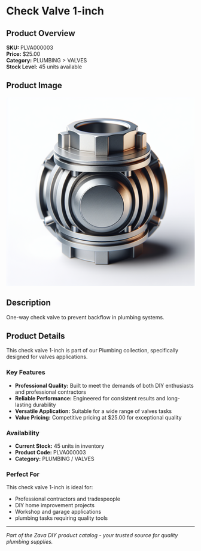 # Check Valve 1-inch

## Product Overview

**SKU:** PLVA000003  
**Price:** $25.00  
**Category:** PLUMBING > VALVES  
**Stock Level:** 45 units available  

## Product Image

![Check Valve 1-inch](https://raw.githubusercontent.com/microsoft/ai-tour-26-zava-diy-dataset-plus-mcp/refs/heads/main/images/plumbing_valves_check_valve_1_inch_20250620_212625.png)

## Description

One-way check valve to prevent backflow in plumbing systems.

## Product Details

This check valve 1-inch is part of our Plumbing collection, specifically designed for valves applications. 

### Key Features

- **Professional Quality:** Built to meet the demands of both DIY enthusiasts and professional contractors
- **Reliable Performance:** Engineered for consistent results and long-lasting durability
- **Versatile Application:** Suitable for a wide range of valves tasks
- **Value Pricing:** Competitive pricing at $25.00 for exceptional quality

### Availability

- **Current Stock:** 45 units in inventory
- **Product Code:** PLVA000003
- **Category:** PLUMBING / VALVES

### Perfect For

This check valve 1-inch is ideal for:
- Professional contractors and tradespeople
- DIY home improvement projects  
- Workshop and garage applications
- plumbing tasks requiring quality tools

---

*Part of the Zava DIY product catalog - your trusted source for quality plumbing supplies.*
